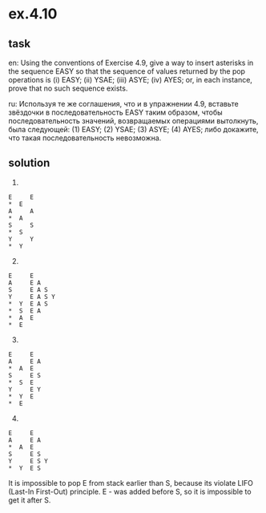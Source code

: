 # ex.4.10

## task

en: Using the conventions of Exercise 4.9, give a way to insert
asterisks in the sequence EASY so that the sequence of values returned
by the pop operations is (i) EASY; (ii) YSAE; (iii) ASYE; (iv) AYES;
or, in each instance, prove that no such sequence exists.

ru: Используя те же соглашения, что и в упражнении 4.9, вставьте
звёздочки в последовательность EASY таким образом, чтобы
последовательность значений, возвращаемых операциями вытолкнуть, была
следующей: (1) EASY; (2) YSAE; (3) ASYE; (4) AYES; либо докажите, что
такая последовательность невозможна.

## solution

1.
```
E     E
*  E
A     A
*  A
S     S
*  S
Y     Y
*  Y
```

2.
```
E     E
A     E A
S     E A S
Y     E A S Y
*  Y  E A S
*  S  E A
*  A  E
*  E
```

3.
```
E     E
A     E A
*  A  E
S     E S
*  S  E
Y     E Y
*  Y  E
*  E
```

4.
```
E     E
A     E A
*  A  E
S     E S
Y     E S Y
*  Y  E S
```

It is impossible to pop E from stack earlier than S, because its
violate LIFO (Last-In First-Out) principle. E - was added before S, so
it is impossible to get it after S.
